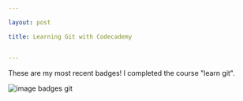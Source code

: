 ```yaml
---

layout: post

title: Learning Git with Codecademy


---
```




These are my most recent badges! I completed the course "learn git".

![image badges git](file://C:\Users\hackl\Documents\Seminare\DH_Methodenkurs\gabrielehackl.github.io\img\GabrieleHackl_badges_git.jpg)
